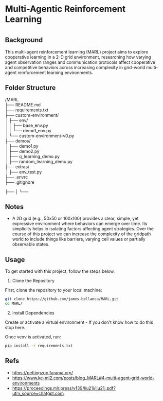 # Multi-Agentic Reinforcement Learning
# 
## Background
This multi-agent reinforcement learning (MARL) project aims to explore cooperative learning in 
a 2-D grid environment, researching how varying agent observation ranges and communication protocols affect cooperative and competitive behaviors across increasing complexity in grid-world multi-agent reinforcement learning environments.


## Folder Structure
/MARL  
├── README.md  
├── requirements.txt  
├── custom-environment/  
│   ├── env/  
│   │   ├── base_env.py  
│   │   └── demo1_env.py  
│   └── custom-environment-v0.py  
├── demos/  
│   ├── demo1.py  
│   ├── demo2.py  
│   ├── q_learning_demo.py  
│   ├── random_learning_demo.py  
├── extras/  
│   ├── env_test.py  
├── .envrc  
├── .gitignore 

├──
│
└──


## Notes
- A 2D grid (e.g., 50x50 or 100x100) provides a clear, simple, yet expressive environment where behaviors can emerge over time. Its simplicity helps in isolating factors affecting agent strategies. Over the course of this project we can increase the complexity of the gridpath world to include things like barriers, varying cell values or partially observable states.

## Usage
To get started with this project, follow the steps below.

1. Clone the Repository
   
First, clone the repository to your local machine:

```bash
git clone https://github.com/james-bellanca/MARL.git
cd MARL/
```

2. Install Dependencies

Create or activate a virtual environment - If you don't know how to do this stop here.

Once venv is activated, run: 
```bash
pip install -r requirements.txt
```


## Refs
- https://pettingzoo.farama.org/
- https://www.kc-ml2.com/posts/blog_MARL#4-multi-agent-grid-world-environments
- https://proceedings.mlr.press/v139/liu21j/liu21j.pdf?utm_source=chatgpt.com
